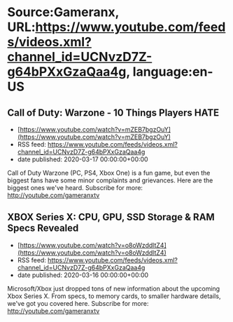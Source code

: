 # Source:Gameranx, URL:https://www.youtube.com/feeds/videos.xml?channel_id=UCNvzD7Z-g64bPXxGzaQaa4g, language:en-US

## Call of Duty: Warzone - 10 Things Players HATE
 - [https://www.youtube.com/watch?v=mZEB7bgzOuY](https://www.youtube.com/watch?v=mZEB7bgzOuY)
 - RSS feed: https://www.youtube.com/feeds/videos.xml?channel_id=UCNvzD7Z-g64bPXxGzaQaa4g
 - date published: 2020-03-17 00:00:00+00:00

Call of Duty Warzone (PC, PS4, Xbox One) is a fun game, but even the biggest fans have some minor complaints and grievances. Here are the biggest ones we've heard.
Subscribe for more: http://youtube.com/gameranxtv

## XBOX Series X: CPU, GPU, SSD Storage & RAM Specs Revealed
 - [https://www.youtube.com/watch?v=o8oWzddltZ4](https://www.youtube.com/watch?v=o8oWzddltZ4)
 - RSS feed: https://www.youtube.com/feeds/videos.xml?channel_id=UCNvzD7Z-g64bPXxGzaQaa4g
 - date published: 2020-03-16 00:00:00+00:00

Microsoft/Xbox just dropped tons of new information about the upcoming Xbox Series X. From specs, to memory cards, to smaller hardware details, we've got you covered here.
Subscribe for more: http://youtube.com/gameranxtv

